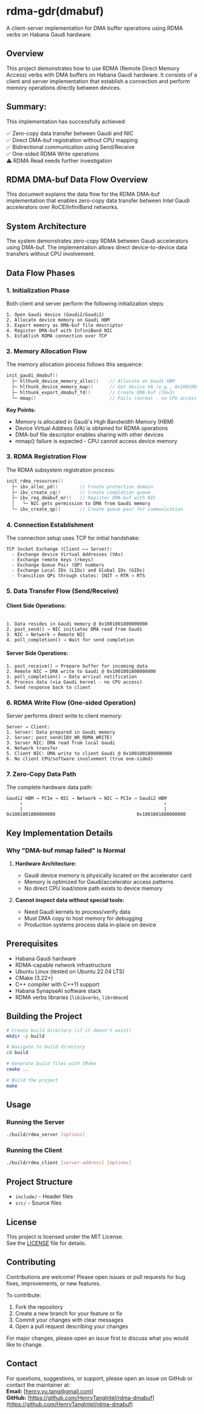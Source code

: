 # rdma-gdr(dmabuf)

A client-server implementation for DMA buffer operations using RDMA verbs on Habana Gaudi hardware.

## Overview

This project demonstrates how to use RDMA (Remote Direct Memory Access) verbs with DMA buffers on Habana Gaudi hardware. It consists of a client and server implementation that establish a connection and perform memory operations directly between devices.

## Summary:
This implementation has successfully achieved:

✅ Zero-copy data transfer between Gaudi and NIC  
✅ Direct DMA-buf registration without CPU mapping  
✅ Bidirectional communication using Send/Receive  
✅ One-sided RDMA Write operations  
⚠️  RDMA Read needs further investigation

## RDMA DMA-buf Data Flow Overview

This document explains the data flow for the RDMA DMA-buf implementation that enables zero-copy data transfer between Intel Gaudi accelerators over RoCE/InfiniBand networks.

## System Architecture

The system demonstrates zero-copy RDMA between Gaudi accelerators using DMA-buf. The implementation allows direct device-to-device data transfers without CPU involvement.

## Data Flow Phases

### 1. Initialization Phase

Both client and server perform the following initialization steps:

```
1. Open Gaudi device (Gaudi2/Gaudi2)
2. Allocate device memory on Gaudi HBM
3. Export memory as DMA-buf file descriptor
4. Register DMA-buf with InfiniBand NIC
5. Establish RDMA connection over TCP
```

### 2. Memory Allocation Flow

The memory allocation process follows this sequence:

```c
init_gaudi_dmabuf()
  ├─ hlthunk_device_memory_alloc()    // Allocate on Gaudi HBM
  ├─ hlthunk_device_memory_map()      // Get device VA (e.g., 0x1001001800000000)
  ├─ hlthunk_export_dmabuf_fd()       // Create DMA-buf (fd=3)
  └─ mmap()                           // Fails (normal - no CPU access to device memory)
```

**Key Points:**
- Memory is allocated in Gaudi's High Bandwidth Memory (HBM)
- Device Virtual Address (VA) is obtained for RDMA operations
- DMA-buf file descriptor enables sharing with other devices
- mmap() failure is expected - CPU cannot access device memory

### 3. RDMA Registration Flow

The RDMA subsystem registration process:

```c
init_rdma_resources()
  ├─ ibv_alloc_pd()        // Create protection domain
  ├─ ibv_create_cq()       // Create completion queue
  ├─ ibv_reg_dmabuf_mr()   // Register DMA-buf with NIC
  │   └─ NIC gets permission to DMA from Gaudi memory
  └─ ibv_create_qp()       // Create queue pair for communication
```

### 4. Connection Establishment

The connection setup uses TCP for initial handshake:

```
TCP Socket Exchange (Client ←→ Server):
  - Exchange device Virtual Addresses (VAs)
  - Exchange remote keys (rkeys)
  - Exchange Queue Pair (QP) numbers
  - Exchange Local IDs (LIDs) and Global IDs (GIDs)
  - Transition QPs through states: INIT → RTR → RTS
```

### 5. Data Transfer Flow (Send/Receive)

#### Client Side Operations:
```

1. Data resides in Gaudi memory @ 0x1001001800000000                   
2. post_send() → NIC initiates DMA read from Gaudi
3. NIC → Network → Remote NIC
4. poll_completion() → Wait for send completion
```

#### Server Side Operations:
```
1. post_receive() → Prepare buffer for incoming data
2. Remote NIC → DMA write to Gaudi @ 0x1001001800000000
3. poll_completion() → Data arrival notification
4. Process data (via Gaudi kernel - no CPU access)
5. Send response back to client
```

### 6. RDMA Write Flow (One-sided Operation)

Server performs direct write to client memory:

```
Server → Client:
1. Server: Data prepared in Gaudi memory
2. Server: post_send(IBV_WR_RDMA_WRITE)
3. Server NIC: DMA read from local Gaudi
4. Network transfer
5. Client NIC: DMA write to client Gaudi @ 0x1001001800000000                   
6. No client CPU/software involvement (true one-sided)
```

### 7. Zero-Copy Data Path

The complete hardware data path:

```
Gaudi2 HBM → PCIe → NIC → Network → NIC → PCIe → Gaudi2 HBM
     ↑                                                    ↑
     |                                                    |
0x1001001800000000                              0x1001001800000000                   
```

## Key Implementation Details

### Why "DMA-buf mmap failed" is Normal

1. **Hardware Architecture:**
   - Gaudi device memory is physically located on the accelerator card
   - Memory is optimized for Gaudi/accelerator access patterns
   - No direct CPU load/store path exists to device memory

2. **Cannot inspect data without special tools:**
   - Need Gaudi kernels to process/verify data
   - Must DMA copy to host memory for debugging
   - Production systems process data in-place on device


## Prerequisites

- Habana Gaudi hardware
- RDMA-capable network infrastructure
- Ubuntu Linux (tested on Ubuntu 22.04 LTS)
- CMake (3.22+)
- C++ compiler with C++11 support
- Habana SynapseAI software stack
- RDMA verbs libraries (`libibverbs`, `librdmacm`)

## Building the Project

```bash
# Create build directory (if it doesn't exist)
mkdir -p build

# Navigate to build directory
cd build

# Generate build files with CMake
cmake ..

# Build the project
make
```

## Usage

### Running the Server

```bash
./build/rdma_server [options]
```

### Running the Client

```bash
./build/rdma_client [server-address] [options]
```

## Project Structure

- `include/` - Header files
- `src/` - Source files

## License

This project is licensed under the MIT License.  
See the [LICENSE](LICENSE) file for details.

## Contributing

Contributions are welcome! Please open issues or pull requests for bug fixes, improvements, or new features.

To contribute:
1. Fork the repository
2. Create a new branch for your feature or fix
3. Commit your changes with clear messages
4. Open a pull request describing your changes

For major changes, please open an issue first to discuss what you would like to change.

## Contact

For questions, suggestions, or support, please open an issue on GitHub or contact the maintainer at:  
**Email:** [henry.yu.tang@gmail.com]  
**GitHub:** [https://github.com/HenryTangIntel/rdma-dmabuf](https://github.com/HenryTangIntel/rdma-dmabuf)




